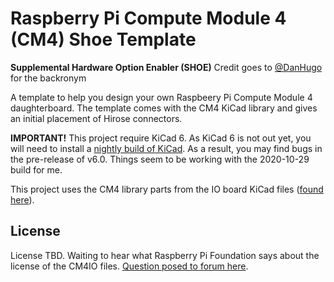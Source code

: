 # Raspberry Pi Compute Module 4 (CM4) Shoe Template

**Supplemental Hardware Option Enabler (SHOE)**
Credit goes to [@DanHugo](https://twitter.com/DanHugo) for the backronym

A template to help you design your own Raspbeery Pi Compute Module 4 daughterboard. The template comes with the CM4 KiCad library and gives an initial placement of Hirose connectors.

**IMPORTANT!** This project require KiCad 6. As KiCad 6 is not out yet, you will need to install a [nightly build of KiCad](https://kicad-downloads.s3.cern.ch/index.html?prefix=windows/nightly/). As a result, you may find bugs in the pre-release of v6.0. Things seem to be working with the 2020-10-29 build for me.

This project uses the CM4 library parts from the IO board KiCad files ([found here](http://datasheets.raspberrypi.org/cm4io/CM4IO-KiCAD.zip)).

## License

License TBD. Waiting to hear what Raspberry Pi Foundation says about the license of the CM4IO files. [Question posed to forum here](https://www.raspberrypi.org/forums/viewtopic.php?t=289587).
